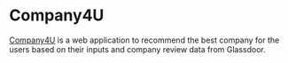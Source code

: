 # Company4U
<html>
  <body>
    <p><a href="http://spring-crm-1.us-east-1.elasticbeanstalk.com/customer/list" rel="nofollow">Company4U</a> is a web application to recommend the best company for the users based on their inputs and company review data from Glassdoor.</p>
  </body>
</html>
